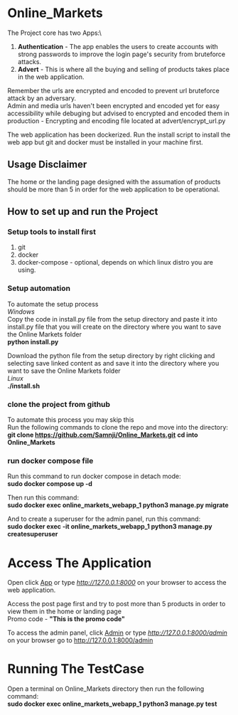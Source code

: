 # Online_Markets

The Project core has two Apps:\
1. **Authentication** - The app enables the users to create accounts with strong passwords to improve the login page's security from bruteforce attacks.
2. **Advert** - This is where all the buying and selling of products takes place in the web application. 

Remember the urls are encrypted and encoded to prevent url bruteforce attack by an adversary.\
Admin and media urls haven't been encrypted and encoded yet for easy accessibility while debuging but advised to encrypted and encoded them in production - Encrypting and encoding file located at advert/encrypt_url.py

The web application has been dockerized. Run the install script to install the web app but git and docker must be installed in your machine first.

## Usage Disclaimer
The home or the landing page designed with the assumation of products should be more than 5  in order for the web application to be operational.

## How to set up and run  the Project
### Setup tools to install first
1. git
2. docker
3. docker-compose - optional, depends on which linux distro you are using.

### Setup automation
To automate the setup process\
*Windows*\
Copy the code in install.py file from the setup directory and paste it into install.py file that you will create on the directory where you want to save the Online Markets folder\
**python install.py**

Download the python file from the setup directory by right clicking and selecting save linked content as and save it into the directory where you want to save the Online Markets folder\
*Linux*\
**./install.sh**

### clone the project from github
To automate this process you may skip this\
Run the following commands to clone the repo and move into the directory:\
    **git clone https://github.com/Samnji/Online_Markets.git**
    **cd into Online_Markets**

### run docker compose file
Run this command to run docker compose in detach mode:\
    **sudo docker compose up -d** 

Then run this command:\
    **sudo docker exec online_markets_webapp_1 python3 manage.py migrate**

And to create a superuser for the admin panel, run this command:\
    **sudo docker exec -it online_markets_webapp_1 python3 manage.py createsuperuser**


# Access The Application
Open click [App](http://127.0.0.1:8000) or type *http://127.0.0.1:8000* on your browser  to access the web application.

Access the post page first and try to post more than 5 products in order to view them in the home or landing page\
    Promo code - **"This is the promo code"**

To access the admin panel, click [Admin](http://127.0.0.1:8000/admin) or type *http://127.0.0.1:8000/admin* on your browser go to http://127.0.0.1:8000/admin

# Running The TestCase
Open a terminal on Online_Markets directory then run the following command:\
    **sudo docker exec online_markets_webapp_1 python3 manage.py test**